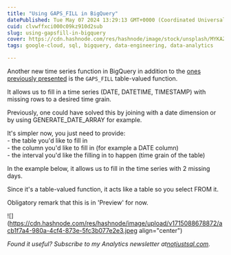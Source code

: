 ```yaml
---
title: "Using GAPS_FILL in BigQuery"
datePublished: Tue May 07 2024 13:29:13 GMT+0000 (Coordinated Universal Time)
cuid: clvwffxci000c09kz910d2sub
slug: using-gapsfill-in-bigquery
cover: https://cdn.hashnode.com/res/hashnode/image/stock/unsplash/MYKAZlzW6Nw/upload/d86e093d745a4e50f32e93beef26f9f5.jpeg
tags: google-cloud, sql, bigquery, data-engineering, data-analytics

---
```


Another new time series function in BigQuery in addition to the [ones previously presented](https://datawise.dev/time-series-functions-in-bigquery) is the `GAPS_FILL` table-valued function.

It allows us to fill in a time series (DATE, DATETIME, TIMESTAMP) with missing rows to a desired time grain.

Previously, one could have solved this by joining with a date dimension or by using GENERATE\_DATE\_ARRAY for example.

It's simpler now, you just need to provide:  
\- the table you'd like to fill in  
\- the column you'd like to fill in (for example a DATE column)  
\- the interval you'd like the filling in to happen (time grain of the table)

In the example below, it allows us to fill in the time series with 2 missing days.

Since it's a table-valued function, it acts like a table so you select FROM it.

Obligatory remark that this is in 'Preview' for now.

![](https://cdn.hashnode.com/res/hashnode/image/upload/v1715088678872/acb1f7a4-980a-4cf4-873e-5fc3b077e2e3.jpeg align="center")

*Found it useful? Subscribe to my Analytics newsletter at*[*notjustsql.com*](http://notjustsql.com)*.*